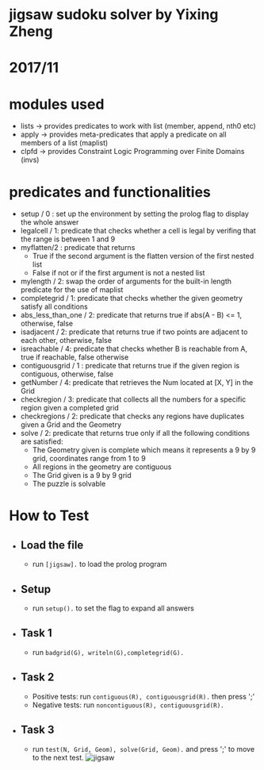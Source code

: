 # jigsaw sudoku solver by Yixing Zheng
# 2017/11

# modules used
* lists -> provides predicates to work with list (member, append, nth0 etc)
* apply -> provides meta-predicates that apply a predicate on all members of a list (maplist)
* clpfd -> provides Constraint Logic Programming over Finite Domains (invs)
# predicates and functionalities
* setup / 0 : set up the environment by setting the prolog flag to display the whole answer
* legalcell / 1: predicate that checks whether a cell is legal by verifing that the range is between 1 and 9
* myflatten/2 : predicate that returns
    *  True if the second argument is the flatten version of the first nested list 		
    *  False if not or if the first argument is not a nested list
* mylength / 2: swap the order of arguments for the built-in length predicate for the use of maplist
* completegrid / 1: predicate that checks whether the given geometry satisfy all conditions
* abs_less_than_one / 2: predicate that returns true if abs(A - B) <= 1, otherwise, false
* isadjacent / 2: predicate that returns true if two points are adjacent to each other, otherwise, false
* isreachable / 4: predicate that checks whether B is reachable from A, true if reachable, false otherwise
* contiguousgrid / 1 : predicate that returns true if the given region is contiguous, otherwise, false
* getNumber / 4: predicate that retrieves the Num located at [X, Y] in the Grid
* checkregion / 3: predicate that collects all the numbers for a specific region given a completed grid
* checkregions / 2: predicate that checks any regions have duplicates given a Grid and the Geometry
* solve / 2: predicate that returns true only if all the following conditions are satisfied:
	* The Geometry given is complete which means it represents a 9 by 9 grid, coordinates range from 1 to 9
	* All regions in the geometry are contiguous
   * The Grid given is a 9 by 9 grid
   * The puzzle is solvable
# How to Test
* ## Load the file
    * run ```[jigsaw].``` to load the prolog program
* ## Setup
    * run ```setup().``` to set the flag to expand all answers
* ## Task 1
    *  run ```badgrid(G), writeln(G),completegrid(G).```
* ## Task 2
    * Positive tests: run ```contiguous(R), contiguousgrid(R).``` then press ';'
    * Negative tests: run ```noncontiguous(R), contiguousgrid(R).```
* ## Task 3
    *  run ```test(N, Grid, Geom), solve(Grid, Geom).``` and press ';' to move to the next test. 
![jigsaw](https://github.com/yzhe8769/comp3109_assignment4_jigsaw/blob/master/jigsaw_puzzle.jpg)
